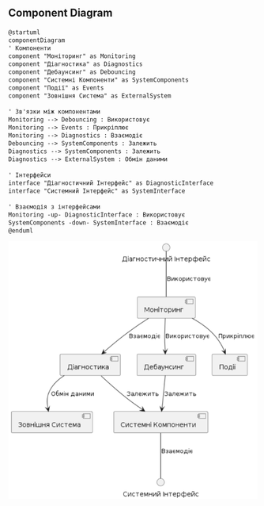 ﻿
## Сomponent Diagram




    @startuml
    componentDiagram
    ' Компоненти
    component "Моніторинг" as Monitoring
	component "Діагностика" as Diagnostics
	component "Дебаунсинг" as Debouncing
	component "Системні Компоненти" as SystemComponents
	component "Події" as Events
	component "Зовнішня Система" as ExternalSystem

	' Зв'язки між компонентами
	Monitoring --> Debouncing : Використовує
	Monitoring --> Events : Прикріплює
	Monitoring --> Diagnostics : Взаємодіє
	Debouncing --> SystemComponents : Залежить
	Diagnostics --> SystemComponents : Залежить
	Diagnostics --> ExternalSystem : Обмін даними

	' Інтерфейси
	interface "Діагностичний Інтерфейс" as DiagnosticInterface
	interface "Системний Інтерфейс" as SystemInterface

	' Взаємодія з інтерфейсами
	Monitoring -up- DiagnosticInterface : Використовує
	SystemComponents -down- SystemInterface : Взаємодіє
	@enduml


![enter image description here](https://raw.githubusercontent.com/Nagorniii/photo/1d8daf51804e9880ec21f2ed930fde3c7e098dfe/1.png)
